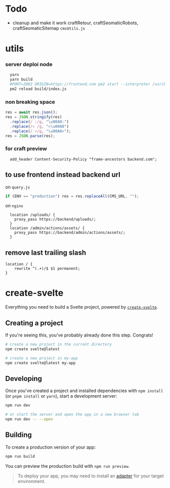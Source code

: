 # Todo

- cleanup and make it work craftRetour, craftSeomaticRobots, craftSeomaticSitemap `cmsUtils.js`

# utils

### server deploi node

```bash
  yarn
  yarn build
  #PORT=3002 ORIGIN=https://frontend.com pm2 start --interpreter /usr/bin/bun build/index.js
  pm2 reload build/index.js
```

### non breaking space

```js
res = await res.json();
res = JSON.stringify(res)
  .replace(/ :/g, "\u00A0:")
  .replace(/« /g, "«\u00A0")
  .replace(/ »/g, "\u00A0»");
res = JSON.parse(res);
```

### for craft preview

```nginx
  add_header Content-Security-Policy "frame-ancestors backend.com";
```

## to use frontend instead backend url

on `query.js`

```js
if (ENV == "production") res = res.replaceAll(CMS_URL, "");
```

on `nginx`

```nginx
  location /uploads/ {
    proxy_pass https://backend/uploads/;
  }
  location /admin/actions/assets/ {
    proxy_pass https://backend/admin/actions/assets/;
  }
```

## remove last trailing slash

```nginx
location / {
    rewrite ^(.+)/$ $1 permanent;
}
```

# create-svelte

Everything you need to build a Svelte project, powered by [`create-svelte`](https://github.com/sveltejs/kit/tree/main/packages/create-svelte).

## Creating a project

If you're seeing this, you've probably already done this step. Congrats!

```bash
# create a new project in the current directory
npm create svelte@latest

# create a new project in my-app
npm create svelte@latest my-app
```

## Developing

Once you've created a project and installed dependencies with `npm install` (or `pnpm install` or `yarn`), start a development server:

```bash
npm run dev

# or start the server and open the app in a new browser tab
npm run dev -- --open
```

## Building

To create a production version of your app:

```bash
npm run build
```

You can preview the production build with `npm run preview`.

> To deploy your app, you may need to install an [adapter](https://kit.svelte.dev/docs/adapters) for your target environment.
